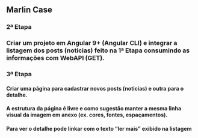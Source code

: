 ## Marlin Case

### 2ª Etapa

### Criar um projeto em Angular 9+ (Angular CLI) e integrar a listagem dos posts (noticias) feito na 1ª Etapa consumindo as informações com WebAPI (GET).

### 3ª Etapa

#### Criar uma página para cadastrar novos posts (noticias) e outra para o detalhe.

#### A estrutura da página é livre e como sugestão manter a mesma linha visual da imagem em anexo (ex. cores, fontes, espaçamentos).

 

#### Para ver o detalhe pode linkar com o texto “ler mais” exibido na listagem